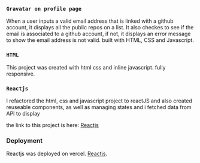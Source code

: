 ### `Gravatar on profile page`

When a user inputs a valid email address that is linked with a github account, it displays all the public repos on a list. It also checkes to see if the email is associated to a github account, if not, it displays an error message to show the email address is not valid. built with HTML, CSS and Javascript.

### `HTML`

This project was created with html css and inline javascript. fully responsive.

### `Reactjs`

I refactored the html, css and javascript project to reactJS and also created reuseable components, as well as managing states and i fetched data from API to display

the link to this project is here: [Reactjs](https://reactjs.vercel.app)


### Deployment

Reactjs was deployed on vercel.
[Reactjs](https://reactjs.vercel.app).
